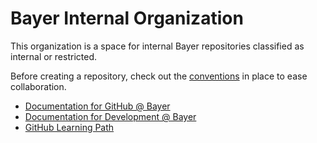 # Bayer Internal Organization

This organization is a space for internal Bayer repositories classified as internal or restricted.

Before creating a repository, check out the [conventions](https://go.bayer.com/ghconventions) in place to ease collaboration.

- [Documentation for GitHub @ Bayer](https://go.bayer.com/github) 
- [Documentation for Development @ Bayer](https://go.bayer.com/dev) 
- [GitHub Learning Path](https://go.bayer.com/ghlearningpath)
